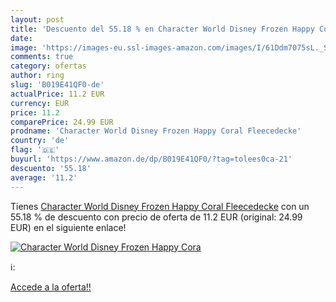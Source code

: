 ```yaml
---
layout: post
title: 'Descuento del 55.18 % en Character World Disney Frozen Happy Cora'
date: 
image: 'https://images-eu.ssl-images-amazon.com/images/I/61Ddm7075sL._SL200_.jpg'
comments: true
category: ofertas
author: ring
slug: 'B019E41QF0-de'
actualPrice: 11.2 EUR
currency: EUR
price: 11.2
comparePrice: 24.99 EUR
prodname: 'Character World Disney Frozen Happy Coral Fleecedecke'
country: 'de'
flag: '🇩🇪'
buyurl: 'https://www.amazon.de/dp/B019E41QF0/?tag=tolees0ca-21'
descuento: '55.18'
average: '11.2'
---
```


Tienes [Character World Disney Frozen Happy Coral Fleecedecke](https://www.amazon.de/dp/B019E41QF0/?tag=tolees0ca-21) con un 55.18 % de descuento con precio de oferta de 11.2 EUR (original: 24.99 EUR) en el siguiente enlace!

[![Character World Disney Frozen Happy Cora](https://images-eu.ssl-images-amazon.com/images/I/61Ddm7075sL._SL200_.jpg)](https://www.amazon.de/dp/B019E41QF0/?tag=tolees0ca-21)

ℹ️:


[Accede a la oferta!!](https://www.amazon.de/dp/B019E41QF0/?tag=tolees0ca-21)
